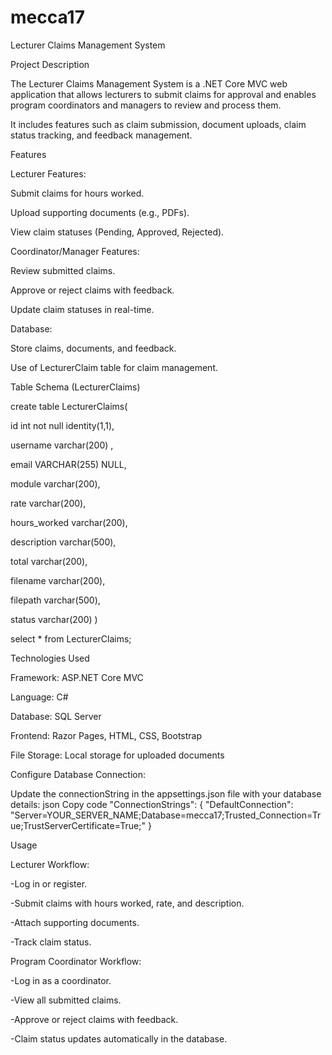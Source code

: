 # mecca17
Lecturer Claims Management System

Project Description

The Lecturer Claims Management System is a .NET Core MVC web application that allows lecturers to submit claims for approval and enables program coordinators and managers to review and process them. 

It includes features such as claim submission, document uploads, claim status tracking, and feedback management.

Features



Lecturer Features:

Submit claims for hours worked.

Upload supporting documents (e.g., PDFs).

View claim statuses (Pending, Approved, Rejected).

Coordinator/Manager Features:

Review submitted claims.

Approve or reject claims with feedback.

Update claim statuses in real-time.

Database:

Store claims, documents, and feedback.

Use of LecturerClaim table for claim management.


Table Schema (LecturerClaims)

 create table LecturerClaims(
 
 id int not null identity(1,1),
 
 username varchar(200) ,
 
email VARCHAR(255)  NULL,

 module  varchar(200),
 
 rate  varchar(200),
 
 hours_worked  varchar(200),
 
 description  varchar(500),
 
 total  varchar(200),
 
 filename  varchar(200),
 
 filepath  varchar(500),
 
 status  varchar(200)
 )

 

 select * from LecturerClaims;

 


 Technologies Used
 
Framework: ASP.NET Core MVC

Language: C#

Database: SQL Server

Frontend: Razor Pages, HTML, CSS, Bootstrap

File Storage: Local storage for uploaded documents


Configure Database Connection:

Update the connectionString in the appsettings.json file with your database details:
json
Copy code
"ConnectionStrings": {
    "DefaultConnection": "Server=YOUR_SERVER_NAME;Database=mecca17;Trusted_Connection=True;TrustServerCertificate=True;"
}



Usage

Lecturer Workflow:

-Log in or register.

-Submit claims with hours worked, rate, and description.

-Attach supporting documents.

-Track claim status.

Program Coordinator Workflow:

-Log in as a coordinator.

-View all submitted claims.

-Approve or reject claims with feedback.

-Claim status updates automatically in the database.
